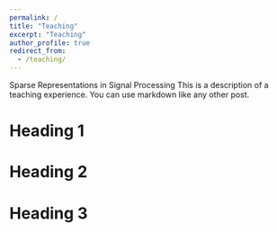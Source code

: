 ```yaml
---
permalink: /
title: "Teaching"
excerpt: "Teaching"
author_profile: true
redirect_from: 
  - /teaching/
---
```


Sparse Representations in Signal Processing
This is a description of a teaching experience. You can use markdown like any other post.

Heading 1
======

Heading 2
======

Heading 3
======
